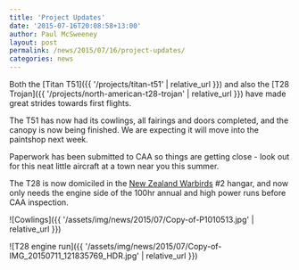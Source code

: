 ```yaml
---
title: 'Project Updates'
date: '2015-07-16T20:08:58+13:00'
author: Paul McSweeney
layout: post
permalink: /news/2015/07/16/project-updates/
categories: news
---
```


Both the [Titan T51]({{ '/projects/titan-t51' | relative_url }}) and also the [T28 Trojan]({{ '/projects/north-american-t28-trojan' | relative_url }}) have made great strides towards first flights.

The T51 has now had its cowlings, all fairings and doors completed, and the canopy is now being finished. We are expecting it will move into the paintshop next week. 

Paperwork has been submitted to CAA so things are getting close - look out for this neat little aircraft at a town near you this summer.

The T28 is now domiciled in the [New Zealand Warbirds](https://nzwarbirds.org.nz/) #2 hangar, and now only needs the engine side of the 100hr annual and high power runs before CAA inspection.

![Cowlings]({{ '/assets/img/news/2015/07/Copy-of-P1010513.jpg' | relative_url }})

![T28 engine run]({{ '/assets/img/news/2015/07/Copy-of-IMG_20150711_121835769_HDR.jpg' | relative_url }})
